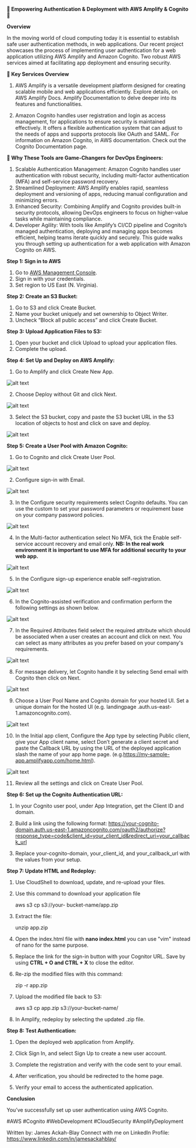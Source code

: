 
**🚀 Empowering Authentication & Deployment with AWS Amplify & Cognito 🚀**

**Overview** 

In the moving world of cloud computing today it is essential to establish safe user authentication methods, in web applications. Our recent project showcases the process of implementing user authentication for a web application utilizing AWS Amplify and Amazon Cognito. Two robust AWS services aimed at facilitating app deployment and ensuring security.

**🔑 Key Services Overview**

1. AWS Amplify is a versatile development platform designed for creating scalable mobile and web applications efficiently. Explore details, on AWS Amplify Docs. Amplify Documentation to delve deeper into its features and functionalities.

2. Amazon Cognito handles user registration and login as access management, for applications to ensure security is maintained effectively. It offers a flexible authentication system that can adjust to the needs of apps and supports protocols like OAuth and SAML. For information on Amazon Cognito, in AWS documentation. Check out the Cognito Documentation page.

**🔑 Why These Tools are Game-Changers for DevOps Engineers:**

1. Scalable Authentication Management: Amazon Cognito handles user authentication with robust security, including multi-factor authentication (MFA) and self-service password recovery.
2. Streamlined Deployment: AWS Amplify enables rapid, seamless deployment and versioning of apps, reducing manual configuration and minimizing errors.
3. Enhanced Security: Combining Amplify and Cognito provides built-in security protocols, allowing DevOps engineers to focus on higher-value tasks while maintaining compliance.
4. Developer Agility: With tools like Amplify’s CI/CD pipeline and Cognito’s managed authentication, deploying and managing apps becomes efficient, helping teams iterate quickly and securely.
This guide walks you through setting up authentication for a web application with Amazon Cognito on AWS.

**Step 1: Sign in to AWS**
1. Go to [AWS Management Console](https://aws.amazon.com/console/).
2. Sign in with your credentials.
3. Set region to US East (N. Virginia).

**Step 2: Create an S3 Bucket:**
1. Go to S3 and click Create Bucket.
2. Name your bucket uniquely and set ownership to Object Writer.
3. Uncheck “Block all public access” and click Create Bucket.

**Step 3: Upload Application Files to S3:**
1. Open your bucket and click Upload to upload your application files.
2. Complete the upload.

**Step 4: Set Up and Deploy on AWS Amplify:**
1.	Go to Amplify and click Create New App.

![alt text](image.png)
 
2. Choose Deploy without Git and click Next.

![alt text](image-1.png)
 
3. Select the S3 bucket, copy and paste the S3 bucket URL in the S3 location of objects to host and click on save and deploy.

![alt text](image-2.png)
 
**Step 5: Create a User Pool with Amazon Cognito:**
1.	Go to Cognito and click Create User Pool.

![alt text](image-3.png)
 
2. Configure sign-in with Email.

![alt text](image-4.png)
 
3. In the Configure security requirements select Cognito defaults. You can use the custom to set your password parameters or requirement base on your company password policies. 

![alt text](image-5.png)
 
4. In the Multi-factor authentication select No MFA, tick the Enable self-service account recovery and email only. 
**NB: In the real work environment it is important to use MFA for additional security to your web app.**
 
![alt text](image-6.png)

5. In the Configure sign-up experience enable self-registration.

![alt text](image-7.png)
 
6. In the Cognito-assisted verification and confirmation perform the following settings as shown below. 

![alt text](image-8.png)
 
7. In the Required Attributes field select the required attribute which should be associated when a user creates an account and click on next. You can select as many attributes as you prefer based on your company's requirements. 

![alt text](image-9.png)
 
8. For message delivery, let Cognito handle it by selecting Send email with Cognito then click on Next.

![alt text](image-10.png)
 
9. Choose a User Pool Name and Cognito domain for your hosted UI. Set a unique domain for the hosted UI (e.g. landingpage .auth.us-east-1.amazoncognito.com).

![alt text](image-11.png)
 
10. In the Initial app client, Configure the App type by selecting Public client, give your App client name, select Don’t generate a client secret and paste the Callback URL by using the URL of the deployed application slash the name of your app home page. (e.g.https://my-sample-app.amplifyapp.com/home.html). 

![alt text](image-12.png)
 
11. Review all the settings and click on Create User Pool. 


**Step 6: Set up the Cognito Authentication URL:**

1.	In your Cognito user pool, under App Integration, get the Client ID and domain.

2.	Build a link using the following format: https://your-cognito-domain.auth.us-east-1.amazoncognito.com/oauth2/authorize?response_type=code&client_id=your_client_id&redirect_uri=your_callback_url

3.	Replace your-cognito-domain, your_client_id, and your_callback_url with the values from your setup. 

**Step 7: Update HTML and Redeploy:**

1.	Use CloudShell to download, update, and re-upload your files. 

2.	Use this command to download your application file 
    
    aws s3 cp s3://your- bucket-name/app.zip

3.	Extract the file: 
    
    unzip app.zip

4.	Open the index.html file with **nano index.html** you can use "vim" instead of nano for the same purpose. 

5.	Replace the link for the sign-in button with your Cognitor URL. Save by using **CTRL + O and CTRL + X** to 
    close the editor. 

6.	Re-zip the modified files with this command: 
    
    zip -r app.zip

7.	Upload the modified file back to S3: 
    
    aws s3 cp app.zip s3://your-bucket-name/

8.	In Amplify, redeploy by selecting the updated .zip file.

**Step 8: Test Authentication:**

1.	Open the deployed web application from Amplify.

2.	Click Sign In, and select Sign Up to create a new user account.

3.	Complete the registration and verify with the code sent to your email.

4.	After verification, you should be redirected to the home page.

2. Verify your email to access the authenticated application.

**Conclusion**

You’ve successfully set up user authentication using AWS Cognito.

#AWS #Cognito #WebDevelopment #CloudSecurity #AmplifyDeployment

Written by: James Ackah-Blay 
Connect with me on LinkedIn Profile: https://www.linkedin.com/in/jamesackahblay/



